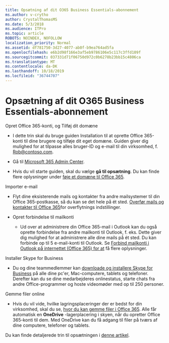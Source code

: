 ```yaml
---
title: Opsætning af dit O365 Business Essentials-abonnement
ms.author: v-crytho
author: CrystalThomasMS
ms.date: 5/3/2018
ms.audience: ITPro
ms.topic: article
ROBOTS: NOINDEX, NOFOLLOW
localization_priority: Normal
ms.assetid: df781750-3d27-4077-ab0f-b9ea764ad5fa
ms.openlocfilehash: e6b2d98f166e3af5eb9786106e5c117c3ffd109f
ms.sourcegitcommit: 037331d71f06750d972c0b6278b23bb15c4806ca
ms.translationtype: MT
ms.contentlocale: da-DK
ms.lasthandoff: 10/18/2019
ms.locfileid: "36744707"
---
```

# <a name="setting-up-your-o365-business-essentials-subscription"></a>Opsætning af dit O365 Business Essentials-abonnement

Opret Office 365-konti, og Tilføj dit domæne
  
- I dette trin skal du bruge guiden Installation til at oprette Office 365-konti til dine brugere og tilføje dit eget domæne. Guiden giver dig mulighed for at tilpasse alles bruger-ID og e-mail til din virksomhed, f. [Rob@contoso.com](mailto:rob@contoso.com).
    
- Gå til [Microsoft 365 Admin Center](https://login.partner.microsoftonline.cn/).
    
- Hvis du vil starte guiden, skal du vælge **gå til opsætning**. Du kan finde flere oplysninger under [føje et domæne til Office 365](https://docs.microsoft.com/office365/admin/setup/add-domain).
    
Importer e-mail
  
- Flyt dine eksisterende mails og kontakter fra andre mailsystemer til din Office 365-postkasse, så du kan se det hele på ét sted. [Overfør mails og kontakter til Office 365](https://docs.microsoft.com/office365/admin/setup/migrate-email-and-contacts-admin)for overflytnings indstillinger.
    
- Opret forbindelse til mailkonti
    
  - Ud over at administrere din Office 365-mail i Outlook kan du også oprette forbindelse fra andre mailkonti til Outlook, f. eks. Dette giver dig mulighed for at administrere alle dine mails på ét sted. Du kan forbinde op til 5 e-mail-konti til Outlook. Se [Forbind mailkonti i Outlook på internettet (Office 365) for at](https://support.office.com/Article/Connect-email-accounts-in-Outlook-on-the-web-Office-365-d7012ff0-924f-4f78-8aca-c3912d886c4d) få flere oplysninger. 
    
Installer Skype for Business
  
- Du og dine teammedlemmer kan [downloade og installere Skype for Business](https://support.office.com/Article/download-and-install-Skype-for-Business-8a0d4da8-9d58-44f9-9759-5c8f340cb3fb) på alle dine pc'er, Mac-computere, tablets og telefoner. Derefter kan du se dine medarbejderes onlinestatus, starte chats fra andre Office-programmer og hoste videomøder med op til 250 personer. 
    
Gemme filer online
  
- Hvis du vil vide, hvilke lagringsplaceringer der er bedst for din virksomhed, skal du se, [hvor du kan gemme filer i Office 365](https://support.office.com/article/c7c20284-bc94-47f4-9728-d28e9daf0790.aspx). Alle får automatisk en **OneDrive** -lagerplacering i skyen, når du opretter Office 365-konti til dem. Med OneDrive kan du få adgang til filer på tværs af dine computere, telefoner og tablets. 
    
Du kan finde detaljerede trin til opsætningen i [denne artikel](https://docs.microsoft.com/office365/admin/setup/setup).
  

